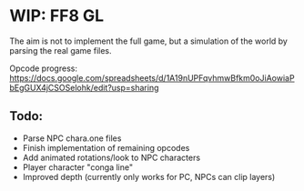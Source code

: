 # WIP: FF8 GL

The aim is not to implement the full game, but a simulation of the world by parsing the real game files.



Opcode progress:
https://docs.google.com/spreadsheets/d/1A19nUPFqvhmwBfkm0oJiAowiaPbEgGUX4jCSOSelohk/edit?usp=sharing



## Todo:
* Parse NPC chara.one files
* Finish implementation of remaining opcodes
* Add animated rotations/look to NPC characters
* Player character "conga line"
* Improved depth (currently only works for PC, NPCs can clip layers)
